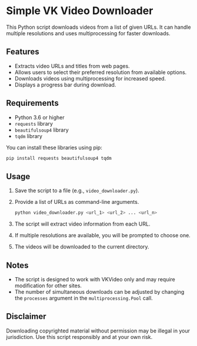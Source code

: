 # Simple VK Video Downloader

This Python script downloads videos from a list of given URLs. It can handle multiple resolutions and uses multiprocessing for faster downloads.

## Features

* Extracts video URLs and titles from web pages.
* Allows users to select their preferred resolution from available options.
* Downloads videos using multiprocessing for increased speed.
* Displays a progress bar during download.

## Requirements

* Python 3.6 or higher
* `requests` library
* `beautifulsoup4` library
* `tqdm` library

You can install these libraries using pip:

```bash
pip install requests beautifulsoup4 tqdm
```

## Usage

1. Save the script to a file (e.g., `video_downloader.py`).
2. Provide a list of URLs as command-line arguments.

   ```bash
   python video_downloader.py <url_1> <url_2> ... <url_n>
   ```

3. The script will extract video information from each URL.
4. If multiple resolutions are available, you will be prompted to choose one.
5. The videos will be downloaded to the current directory.

## Notes

* The script is designed to work with VKVideo only and may require modification for other sites.
* The number of simultaneous downloads can be adjusted by changing the `processes` argument in the `multiprocessing.Pool` call.

## Disclaimer

Downloading copyrighted material without permission may be illegal in your jurisdiction. Use this script responsibly and at your own risk.
